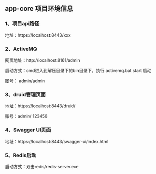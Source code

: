 ## app-core 项目环境信息

### 1、项目api路径

地址：https://localhost:8443/xxx



### 2、ActiveMQ

网页地址：http://localhost:8161/admin

启动方式：cmd进入到解压目录下的bin目录下，执行 activemq.bat start 启动

账号： admin/admin



### 3、druid管理页面

地址：https://localhost:8443/druid/

账号：admin/ 123456



### 4、Swagger UI页面

地址：https://localhost:8443/swagger-ui/index.html



### 5、Redis启动

启动方式：双击redis/redis-server.exe